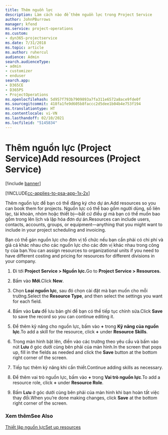 ```yaml
---
title: Thêm nguồn lực
description: Làm cách nào để thêm nguồn lực trong Project Service
author: JohnPBurrows
manager: kfend
ms.service: project-operations
ms.custom:
- dyn365-projectservice
ms.date: 7/31/2018
ms.topic: article
ms.author: ruhercul
audience: Admin
search.audienceType:
- admin
- customizer
- enduser
search.app:
- D365CE
- D365PS
- ProjectOperations
ms.openlocfilehash: 5d957f793b7909893a7fa311e6572a8ace9fde0f
ms.sourcegitcommit: 418fa1fe9d605b8faccc2d5dee1b04b4e753f194
ms.translationtype: HT
ms.contentlocale: vi-VN
ms.lasthandoff: 02/10/2021
ms.locfileid: "5145834"
---
```

# <a name="add-resources-project-service"></a><span data-ttu-id="b09db-103">Thêm nguồn lực (Project Service)</span><span class="sxs-lookup"><span data-stu-id="b09db-103">Add resources (Project Service)</span></span>

[!include [banner](../includes/psa-now-project-operations.md)]

[!INCLUDE[cc-applies-to-psa-app-1x-2x](../includes/cc-applies-to-psa-app-1x-2x.md)]

<span data-ttu-id="b09db-104">Thêm nguồn lực để bạn có thể đăng ký cho dự án.</span><span class="sxs-lookup"><span data-stu-id="b09db-104">Add resources so you can book them for projects.</span></span> <span data-ttu-id="b09db-105">Nguồn lực có thể bao gồm người dùng, số liên lạc, tài khoản, nhóm hoặc thiết bị—bất cứ điều gì mà bạn có thể muốn bao gồm trong lên lịch và lập hóa đơn dự án.</span><span class="sxs-lookup"><span data-stu-id="b09db-105">Resources can include users, contacts, accounts, groups, or equipment—anything that you might want to include in your project scheduling and invoicing.</span></span>  
  
<span data-ttu-id="b09db-106">Bạn có thể gán nguồn lực cho đơn vị tổ chức nếu bạn cần phải có chi phí và giá cả khác nhau cho các nguồn lực cho các đơn vị khác nhau trong công ty của bạn.</span><span class="sxs-lookup"><span data-stu-id="b09db-106">You can assign resources to organizational units if you need to have different costing and pricing for resources for different divisions in your company.</span></span>  
  
1.  <span data-ttu-id="b09db-107">Đi tới **Project Service > Nguồn lực.**</span><span class="sxs-lookup"><span data-stu-id="b09db-107">Go to **Project Service > Resources.**</span></span>  
  
2.  <span data-ttu-id="b09db-108">Bấm vào **Mới**.</span><span class="sxs-lookup"><span data-stu-id="b09db-108">Click **New**.</span></span>  
  
3.  <span data-ttu-id="b09db-109">Chọn **Loại nguồn lực**, sau đó chọn cài đặt mà bạn muốn cho mỗi trường.</span><span class="sxs-lookup"><span data-stu-id="b09db-109">Select the **Resource Type**, and then select the settings you want for each field.</span></span>  
  
4.  <span data-ttu-id="b09db-110">Bấm vào **Lưu** để lưu bản ghi để bạn có thể tiếp tục chỉnh sửa.</span><span class="sxs-lookup"><span data-stu-id="b09db-110">Click **Save** to save the record so you can continue editing it.</span></span>  
  
5.  <span data-ttu-id="b09db-111">Để thêm kỹ năng cho nguồn lực, bấm vào **+** trong **Kỹ năng của nguồn lực**.</span><span class="sxs-lookup"><span data-stu-id="b09db-111">To add a skill for the resource, click **+** under **Resource Skills**.</span></span>  
  
6.  <span data-ttu-id="b09db-112">Trong màn hình bật lên, điền vào các trường theo yêu cầu và bấm vào nút **Lưu** ở góc dưới cùng bên phải của màn hình.</span><span class="sxs-lookup"><span data-stu-id="b09db-112">In the screen that pops up, fill in the fields as needed and click the **Save** button at the bottom right corner of the screen.</span></span>  
  
7.  <span data-ttu-id="b09db-113">Tiếp tục thêm kỹ năng khi cần thiết.</span><span class="sxs-lookup"><span data-stu-id="b09db-113">Continue adding skills as necessary.</span></span>  
  
8.  <span data-ttu-id="b09db-114">Để thêm vai trò nguồn lực, bấm vào **+** trong **Vai trò nguồn lực**.</span><span class="sxs-lookup"><span data-stu-id="b09db-114">To add a resource role, click **+** under **Resource Role**.</span></span>  
  
9. <span data-ttu-id="b09db-115">Bấm **Lưu** ở góc dưới cùng bên phải của màn hình khi bạn hoàn tất việc thay đổi.</span><span class="sxs-lookup"><span data-stu-id="b09db-115">When you’re done making changes, click **Save** at the bottom right corner of the screen.</span></span>  
  
### <a name="see-also"></a><span data-ttu-id="b09db-116">Xem thêm</span><span class="sxs-lookup"><span data-stu-id="b09db-116">See Also</span></span>  
 [<span data-ttu-id="b09db-117">Thiết lập nguồn lực</span><span class="sxs-lookup"><span data-stu-id="b09db-117">Set up resources</span></span>](../psa/set-up-resources.md)
